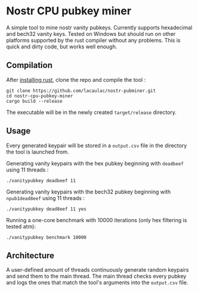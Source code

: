 # Nostr CPU pubkey miner

A simple tool to mine nostr vanity pubkeys. Currently supports hexadecimal and bech32 vanity keys.
Tested on Windows but should run on other platforms supported by the rust compiler without any problems.
This is quick and dirty code, but works well enough.

## Compilation

After [installing rust](https://rustup.rs/), clone the repo and compile the tool :
```
git clone https://github.com/lacaulac/nostr-pubminer.git
cd nostr-cpu-pubkey-miner
cargo build --release
```

The executable will be in the newly created `target/release` directory.

## Usage

Every generated keypair will be stored in a `output.csv` file in the directory the tool is launched from.

Generating vanity keypairs with the hex pubkey beginning with `deadbeef` using 11 threads :

```
./vanitypubkey deadbeef 11
```

Generating vanity keypairs with the bech32 pubkey beginning with `npub1dead8eef` using 11 threads :

```
./vanitypubkey dead8eef 11 yes
```

Running a one-core benchmark with 10000 iterations (only hex filtering is tested atm): 

```
./vanitypubkey benchmark 10000
```

## Architecture

A user-defined amount of threads continuously generate random keypairs and send them to the main thread. The main thread checks every pubkey and logs the ones that match the tool's arguments into the `output.csv` file.